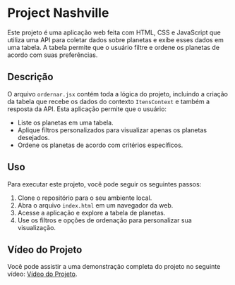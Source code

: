 # Project Nashville

Este projeto é uma aplicação web feita com HTML, CSS e JavaScript que utiliza uma API para coletar dados sobre planetas e exibe esses dados em uma tabela. A tabela permite que o usuário filtre e ordene os planetas de acordo com suas preferências.

## Descrição

O arquivo `ordernar.jsx` contém toda a lógica do projeto, incluindo a criação da tabela que recebe os dados do contexto `ItensContext` e também a resposta da API. Esta aplicação permite que o usuário:

- Liste os planetas em uma tabela.
- Aplique filtros personalizados para visualizar apenas os planetas desejados.
- Ordene os planetas de acordo com critérios específicos.

## Uso

Para executar este projeto, você pode seguir os seguintes passos:

1. Clone o repositório para o seu ambiente local.
2. Abra o arquivo `index.html` em um navegador da web.
3. Acesse a aplicação e explore a tabela de planetas.
4. Use os filtros e opções de ordenação para personalizar sua visualização.

## Vídeo do Projeto

Você pode assistir a uma demonstração completa do projeto no seguinte vídeo: [Vídeo do Projeto](https://youtu.be/e_ftkNQ_RGo?si=UasMa3MdoYZp4_SO).
